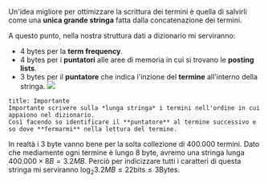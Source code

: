 Un'idea migliore per ottimizzare la scrittura dei termini è quella di salvirli come una **unica grande stringa** fatta dalla concatenazione dei termini.

A questo punto, nella nostra struttura dati a dizionario mi serviranno:
- 4 bytes per la **term frequency**.
- 4 bytes per i **puntatori** alle aree di memoria in cui si trovano le **posting lists**.
- 3 bytes per il **puntatore** che indica l'inzione del **termine** all'interno della stringa.
![](IR_dictionary_as_a_string_1.png)

```ad-warning
title: Importante
Importante scrivere sulla *lunga stringa* i termini nell'ordine in cui appaiono nel dizionario.
Così facendo so identificare il **puntatore** al termine successivo e so dove **fermarmi** nella lettura del termine.
```

In realtà i 3 byte vanno bene per la solta collezione di 400.000 termini.
Dato che mediamente ogni termine è lungo 8 byte, avremo una stringa lunga $400.000 \times 8B = 3.2MB$.
Perciò per indicizzare tutti i caratteri di questa stringa mi serviranno $\log_2{3.2MB} \leq 22\text{bits} \leq 3\text{Bytes}$.


